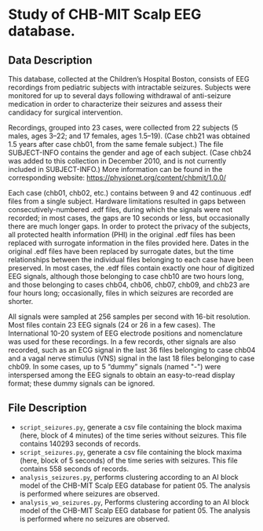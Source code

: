 # Study of CHB-MIT Scalp EEG database.

## Data Description

This database, collected at the Children’s Hospital Boston, consists of EEG recordings from pediatric subjects with intractable seizures. Subjects were monitored for up to several days following withdrawal of anti-seizure medication in order to characterize their seizures and assess their candidacy for surgical intervention.

Recordings, grouped into 23 cases, were collected from 22 subjects (5 males, ages 3–22; and 17 females, ages 1.5–19). (Case chb21 was obtained 1.5 years after case chb01, from the same female subject.) The file SUBJECT-INFO contains the gender and age of each subject. (Case chb24 was added to this collection in December 2010, and is not currently included in SUBJECT-INFO.) More information can be found in the corresponding website: https://physionet.org/content/chbmit/1.0.0/

Each case (chb01, chb02, etc.) contains between 9 and 42 continuous .edf files from a single subject. Hardware limitations resulted in gaps between consecutively-numbered .edf files, during which the signals were not recorded; in most cases, the gaps are 10 seconds or less, but occasionally there are much longer gaps. In order to protect the privacy of the subjects, all protected health information (PHI) in the original .edf files has been replaced with surrogate information in the files provided here. Dates in the original .edf files have been replaced by surrogate dates, but the time relationships between the individual files belonging to each case have been preserved. In most cases, the .edf files contain exactly one hour of digitized EEG signals, although those belonging to case chb10 are two hours long, and those belonging to cases chb04, chb06, chb07, chb09, and chb23 are four hours long; occasionally, files in which seizures are recorded are shorter.


All signals were sampled at 256 samples per second with 16-bit resolution. Most files contain 23 EEG signals (24 or 26 in a few cases). The International 10-20 system of EEG electrode positions and nomenclature was used for these recordings. In a few records, other signals are also recorded, such as an ECG signal in the last 36 files belonging to case chb04 and a vagal nerve stimulus (VNS) signal in the last 18 files belonging to case chb09. In some cases, up to 5 “dummy” signals (named "-") were interspersed among the EEG signals to obtain an easy-to-read display format; these dummy signals can be ignored.

## File Description

* `script_seizures.py`, generate a csv file containing the block maxima (here, block of 4 minutes) of the time series without seizures. This file contains 140293 seconds of records.
* `script_seizures.py`, generate a csv file containing the block maxima (here, block of 5 seconds) of the time series with seizures. This file contains 558 seconds of records.
* `analysis_seizures.py`, performs clustering according to an AI block model of the CHB-MIT Scalp EEG database for patient 05. The analysis is performed where seizures are observed.
* `analysis_wo_seizures.py`, Performs clustering according to an AI block model of the CHB-MIT Scalp EEG database for patient 05. The analysis is performed where no seizures are observed.
